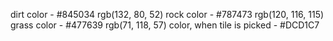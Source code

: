 dirt color - #845034 rgb(132, 80, 52)
rock color - #787473 rgb(120, 116, 115)
grass color - #477639 rgb(71, 118, 57)
color, when tile is picked - #DCD1C7




